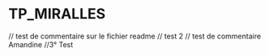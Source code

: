 # TP_MIRALLES 
// test de commentaire sur le fichier readme
// test 2
// test de commentaire Amandine
//3° Test
